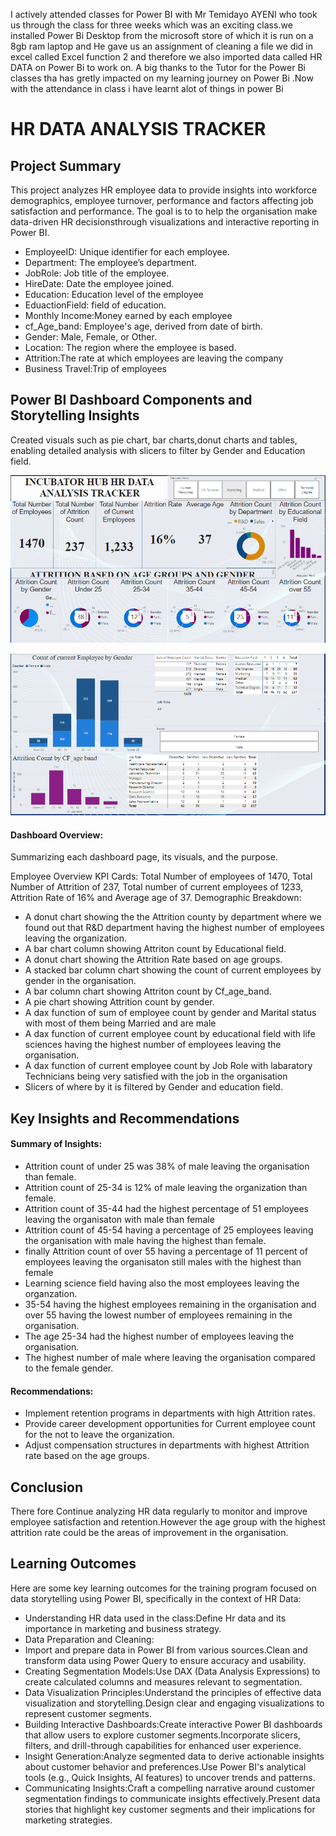 I actively attended classes for Power BI with Mr Temidayo AYENI who took us through the class for three weeks which was an exciting class.we installed Power Bi Desktop from the microsoft store of which it is run on a 8gb ram laptop and He gave us an assignment of cleaning a file we did in excel called Excel function 2 and therefore we also imported data called HR DATA on Power Bi to work on.
A big thanks to the Tutor for the Power Bi classes tha has gretly impacted on my learning journey on Power Bi .Now with the attendance in class i have learnt alot of things in power Bi

# HR DATA ANALYSIS TRACKER

## Project Summary
This project analyzes HR employee data to provide insights into workforce demographics, employee turnover, performance and factors affecting job satisfaction and performance. The goal is to to help the organisation make data-driven HR decisionsthrough visualizations and interactive reporting in Power BI.

- EmployeeID: Unique identifier for each employee.
- Department: The employee’s department.
- JobRole: Job title of the employee.
- HireDate: Date the employee joined.
- Education: Education level of the employee
- EduactionField: field of education.
- Monthly Income:Money earned by each employee
- cf_Age_band: Employee's age, derived from date of birth.
- Gender: Male, Female, or Other.
- Location: The region where the employee is based.
- Attrition:The rate at which employees are leaving the company
- Business Travel:Trip of employees

## Power BI Dashboard Components and Storytelling Insights

Created visuals such as pie chart, bar charts,donut charts and tables, enabling detailed analysis with slicers to filter by Gender and Education field.

![](https://github.com/sharifahstella/LITA-Class-Docuentation-PowerBI/blob/main/HRRRR.PNG)

![](https://github.com/sharifahstella/LITA-Class-Docuentation-PowerBI/blob/main/age.PNG)

#### Dashboard Overview: 

Summarizing each dashboard page, its visuals, and the purpose.

Employee Overview KPI Cards: 
Total Number of employees of 1470, Total Number of Attrition of 237, Total number of current employees of 1233, Attrition Rate of 16% and Average age of 37. 
Demographic Breakdown: 
- A donut chart showing the the Attrition county by department where we found out that  R&D department having the highest number of employees leaving the organization.
- A bar chart column showing Attriton count by Educational field.
- A donut chart showing the Attrition Rate based on age groups.
- A stacked bar column chart showing the  count of current employees by gender in the organisation.
- A bar column chart showing Attriton count by Cf_age_band.
- A pie chart showing Attrition count by gender.
- A dax function of sum of employee count by gender and Marital status with most of them being Married and are male
- A dax function of current employee count by educational field with life sciences having the highest number of employees leaving the organisation.
- A dax function of current employee count by Job Role with labaratory Technicians being very satisfied with the job in the organisation
- Slicers of where by it is filtered by  Gender and education field.

## Key Insights and Recommendations
   
#### Summary of Insights:

- Attrition count of under 25 was 38% of male leaving the organisation than female.
- Attrition count of 25-34 is 12% of male leaving the organization than female.
- Attrition count of 35-44 had the highest percentage of 51 employees leaving the organisaton with male than female
- Attrition count of 45-54 having a percentage of 25 employees leaving the organisation with male having the highest than female.
- finally  Attrition count of over 55 having a percentage of 11 percent of employees leaving the organisaton still males with the highest than female
- Learning science field having also the most employees leaving the organzation.
- 35-54 having the highest employees remaining in the organisation and over 55 having the lowest number of employees remaining in the organisation.
- The age 25-34 had the highest number of employees leaving the organisation.
- The highest number of male where leaving the organisation compared to the female gender.
  
#### Recommendations: 

- Implement retention programs in departments with high Attrition rates.
- Provide career development opportunities for Current employee count for the not to leave the organization.
- Adjust compensation structures in departments with highest Attrition rate based on the age groups.
  
## Conclusion
There fore Continue analyzing HR data regularly to monitor and improve employee satisfaction and retention.However the age group with the highest attrition rate could be the areas of improvement in the organisation.

## Learning Outcomes
Here are some key learning outcomes for the training program focused on data storytelling using Power BI, specifically in the context of HR Data:

- Understanding HR data used in the class:Define Hr data and its importance in marketing and business strategy.
- Data Preparation and Cleaning:
- Import and prepare data in Power BI from various sources.Clean and transform data using Power Query to ensure accuracy and usability.
- Creating Segmentation Models:Use DAX (Data Analysis Expressions) to create calculated columns and measures relevant to segmentation.
- Data Visualization Principles:Understand the principles of effective data visualization and storytelling.Design clear and engaging visualizations to represent customer segments.
- Building Interactive Dashboards:Create interactive Power BI dashboards that allow users to explore customer segments.Incorporate slicers, filters, and drill-through capabilities for enhanced user experience.
- Insight Generation:Analyze segmented data to derive actionable insights about customer behavior and preferences.Use Power BI's analytical tools (e.g., Quick Insights, AI features) to uncover trends and patterns.
- Communicating Insights:Craft a compelling narrative around customer segmentation findings to communicate insights effectively.Present data stories that highlight key customer segments and their implications for marketing strategies.

  

